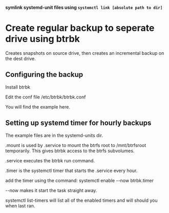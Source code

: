 **symlink systemd-unit files using ```systemctl link [absolute path to dir]```**

# Create regular backup to seperate drive using btrbk

Creates snapshots on source drive, then creates an incremental backup on the dest drive.

## Configuring the backup

Install btrbk 

Edit the conf file /etc/btrbk/btrbk.conf

You will find the example here.

## Setting up systemd timer for hourly backups

The example files are in the systemd-units dir.

.mount is used by .service to mount the btrfs root to /mnt/btrfsroot temporarily. This gives btrbk access to the btrfs subvolumes.

.service executes the btrbk run command.

.timer is the systemctl timer that starts the .service every hour.

add the timer using the command: systemctl enable --now btrbk.timer

--now makes it start the task straight away.

systemctl list-timers will list all of the enabled timers and will should you when last ran.
